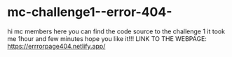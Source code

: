 # mc-challenge1--error-404-
hi mc members here you can find the code source to the challenge 1 it took me 1hour and few minutes hope you like it!!!
LINK TO THE WEBPAGE: https://errrorpage404.netlify.app/
